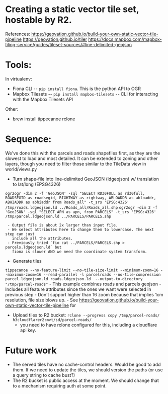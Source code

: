 

# Creating a static vector tile set, hostable by R2.

References:
https://geovation.github.io/build-your-own-static-vector-tile-pipeline
https://geovation.github.io/tiler
https://docs.mapbox.com/mapbox-tiling-service/guides/tileset-sources/#line-delimited-geojson


# Tools:

In virtualenv:
* Fiona CLI -- `pip install fiona`. This is the python API to OGR
* Mapbox Tilesets -- `pip install mapbox-tilesets`  -- CLI for interacting with the Mapbox Tilesets API

Other:

* brew install tippecanoe rclone

# Sequence:

We've done this with the parcels and roads shapefiles first, as they are the slowest to
load and most detailed. It can be extended to zoning and other layers, though you need
to filter those similar to the TileData view in world/views.py

* Turn shape-file into line-delimited GeoJSON (ldgeojson) w/ translation to lat/long
  (EPSG4326)

`ogr2ogr -dim 2 -f 'GeoJSON' -sql "SELECT RD30FULL as rd30full, ROADSEGID as roadsegid, RIGHTWAY as rightway, ABLOADDR as abloaddr, ABHIADDR as abhiaddr from Roads_all" -t_srs 'EPSG:4326' /tmp/roads.ldgeojson.ld ../Roads_all/Roads_all.shp`
`ogr2ogr -dim 2 -f 'GeoJSON' -sql "SELECT APN as apn, from PARCELS" -t_srs 'EPSG:4326' /tmp/parcel.ldgeojson.ld ../PARCELS/PARCELS.shp`

     - Output file is about 2x larger than input file.
     - We select attributes here to change them to lowercase. The next step can just
       include all the attributes.
     - Previously tried `fio cat ../PARCELS/PARCELS.shp > parcels.ldgeojson.ld` but
       fiona is slower AND we need the coordinate system transform.

* Generate tiles

`tippecanoe --no-feature-limit --no-tile-size-limit --minimum-zoom=16 --maximum-zoom=16 --read-parallel -l parcelroads --no-tile-compression parcel.ldgeojson.ld roads.ldgeojson.ld  --output-to-directory "/tmp/parcel-roads"`
    - This example combines roads and parcels geojson
    - Includes all feature attributes since the ones we want were selected in previous
      step
    - Don't support higher than 16 zoom because that implies 1cm resolution, file size
      blows up.
    - See https://geovation.github.io/build-your-own-static-vector-tile-pipeline for

* Upload tiles to R2 bucket:
`rclone --progress copy /tmp/parcel-roads/ h3cloudflarer2:mvt/sd/parcel-roads/`
    - you need to have rclone configured for this, including a cloudflare api key.


# Future work
* The served tiles have no cache-control headers. Would be good to add them. If we need
  to update the tiles, we should version the paths (or use a query string to cache
  bust?)
* The R2 bucket is public access at the moment. We should change that to a mechanism
  requiring auth at some point.


